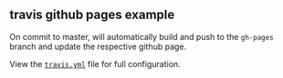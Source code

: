 ## travis github pages example

On commit to master, will automatically build and push to the `gh-pages` branch and update the respective github page.

View the [`travis.yml`](https://github.com/catc/travis-github-pages-example/blob/master/.travis.yml) file for full configuration. 